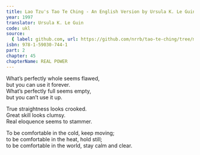 ```yaml
---
title: Lao Tzu's Tao Te Ching - An English Version by Ursula K. Le Guin
year: 1997
translator: Ursula K. Le Guin
code: ukl
source:
  { label: github.com, url: https://github.com/nrrb/tao-te-ching/tree/master }
isbn: 978-1-59030-744-1
part: 2
chapter: 45
chapterName: REAL POWER
---
```


What’s perfectly whole seems flawed,  
but you can use it forever.  
What’s perfectly full seems empty,  
but you can’t use it up.

True straightness looks crooked.  
Great skill looks clumsy.  
Real eloquence seems to stammer.

To be comfortable in the cold, keep moving;  
to be comfortable in the heat, hold still;  
to be comfortable in the world, stay calm and clear.

